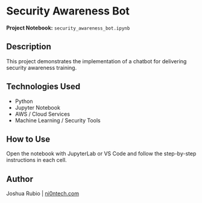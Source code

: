 # Security Awareness Bot

**Project Notebook:** `security_awareness_bot.ipynb`

## Description
This project demonstrates the implementation of a chatbot for delivering security awareness training.

## Technologies Used
- Python
- Jupyter Notebook
- AWS / Cloud Services
- Machine Learning / Security Tools

## How to Use
Open the notebook with JupyterLab or VS Code and follow the step-by-step instructions in each cell.

## Author
Joshua Rubio | [ni0ntech.com](https://www.ni0ntech.com)
